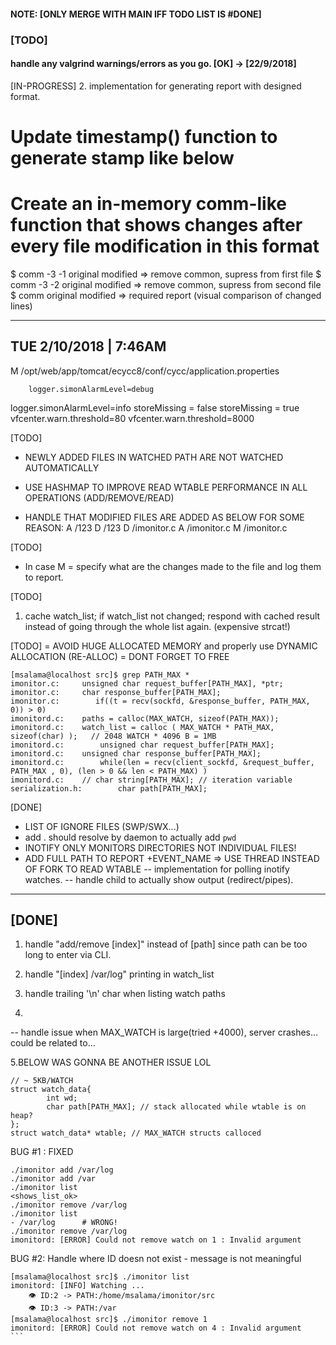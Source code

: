 
#### NOTE: [ONLY MERGE WITH MAIN IFF TODO LIST IS #DONE]

### [TODO]
#### handle any valgrind warnings/errors as you go.   [OK] -> [22/9/2018]

[IN-PROGRESS]
2. implementation for generating report with designed format.

# Update timestamp() function to generate stamp like below

# Create an in-memory comm-like function that shows changes after every file modification in this format

$ comm -3 -1 original modified  => remove common, supress from first file
$ comm -3 -2 original modified  => remove common, supress from second file
$ comm original modified 	=> required report (visual comparison of changed lines)

---------------------------
  TUE 2/10/2018 | 7:46AM
---------------------------

M /opt/web/app/tomcat/ecycc8/conf/cycc/application.properties

        logger.simonAlarmLevel=debug
logger.simonAlarmLevel=info
        storeMissing = false
storeMissing = true
vfcenter.warn.threshold=80
        vfcenter.warn.threshold=8000

[TODO]
+ NEWLY ADDED FILES IN WATCHED PATH ARE NOT WATCHED AUTOMATICALLY
+ USE HASHMAP TO IMPROVE READ WTABLE PERFORMANCE IN ALL OPERATIONS (ADD/REMOVE/READ)

+ HANDLE THAT MODIFIED FILES ARE ADDED AS BELOW FOR SOME REASON:
A /123
D /123
D /imonitor.c
A /imonitor.c
M /imonitor.c 

[TODO]
+ In case M = specify what are the changes made to the file and log them to report.

[TODO]
1. cache watch_list; if watch_list not changed;
respond with cached result instead of going through the whole list again. (expensive strcat!)

[TODO]
= AVOID HUGE ALLOCATED MEMORY and properly use DYNAMIC ALLOCATION (RE-ALLOC)
= DONT FORGET TO FREE

```
[msalama@localhost src]$ grep PATH_MAX *
imonitor.c:     unsigned char request_buffer[PATH_MAX], *ptr;
imonitor.c:     char response_buffer[PATH_MAX];
imonitor.c:        if((t = recv(sockfd, &response_buffer, PATH_MAX, 0)) > 0)
imonitord.c:    paths = calloc(MAX_WATCH, sizeof(PATH_MAX));
imonitord.c:    watch_list = calloc ( MAX_WATCH * PATH_MAX, sizeof(char) );   // 2048 WATCH * 4096 B = 1MB
imonitord.c:        unsigned char request_buffer[PATH_MAX];
imonitord.c:    unsigned char response_buffer[PATH_MAX];
imonitord.c:        while(len = recv(client_sockfd, &request_buffer, PATH_MAX , 0), (len > 0 && len < PATH_MAX) )
imonitord.c:    // char string[PATH_MAX]; // iteration variable
serialization.h:        char path[PATH_MAX];
```



[DONE]
- LIST OF IGNORE FILES (SWP/SWX...)
- add . should resolve by daemon to actually add `pwd` 
- INOTIFY ONLY MONITORS DIRECTORIES NOT INDIVIDUAL FILES!
- ADD FULL PATH TO REPORT +EVENT_NAME => USE THREAD INSTEAD OF FORK TO READ WTABLE
-- implementation for polling inotify watches.
-- handle child to actually show output (redirect/pipes).

--------
 [DONE]
--------

1. handle "add/remove [index]" instead of [path] since path can be too long to enter via CLI.
2. handle "[index] /var/log" printing in watch_list
3. handle trailing '\n' char when listing watch paths

4.
-- handle issue when MAX_WATCH is large(tried +4000), server crashes...
could be related to...

5.BELOW WAS GONNA BE ANOTHER ISSUE LOL

```
// ~ 5KB/WATCH
struct watch_data{
        int wd;
        char path[PATH_MAX]; // stack allocated while wtable is on heap?
};
struct watch_data* wtable; // MAX_WATCH structs calloced
```

BUG #1 : FIXED
```
./imonitor add /var/log
./imonitor add /var
./imonitor list
<shows_list_ok>
./imonitor remove /var/log
./imonitor list
- /var/log      # WRONG!
./imonitor remove /var/log
imonitord: [ERROR] Could not remove watch on 1 : Invalid argument
```

BUG #2: Handle where ID doesn not exist - message is not meaningful
````
[msalama@localhost src]$ ./imonitor list
imonitord: [INFO] Watching ...
    👁️ ID:2 -> PATH:/home/msalama/imonitor/src
    👁️ ID:3 -> PATH:/var
[msalama@localhost src]$ ./imonitor remove 1
imonitord: [ERROR] Could not remove watch on 4 : Invalid argument
```


